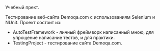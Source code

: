 Учебный прект.

Тестирование веб-сайта Demoqa.com с использованиям Selenium и NUnit. Проект состоит из: 
- AutoTestFramework - личный фреймворк написанный мною, для упрощение написание тестов, и для практики. 
- TestingProject - тестирование сайта Demoqa.com.
